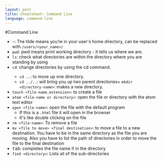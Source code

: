```yaml
---
layout: post
title: Cheatsheet: Command Line
language: command-line
---
```


#Command Line

+  `~`: The tilde means you’re in your user's home directory, can be replaced with `/users/<your_name>/`
+ `pwd`: pwd means print working directory - it tells us where we are.
+ `ls`: check what directories are within the directory where you are standing by using
+ `cd`: change directories by using the cd <directory-name> command.
  + `cd ..`: to move up one directory.
  + `cd ../..`: will bring you up two parent directories+ `mkdir <directory-name>`: makes a new directory.
+ `touch <file-name.extension>`: to create a file
+ `atom <file-name or directory>`: open the file or directory with the atom text editor
+ `open <file-name>`: open the file with the default program
  + If this is a `.html` file it will open in the browser
  + It's like double clicking on the file
+ `rm <file-name>`: To remove a file
+ `mv <file to move> <final destination>`: to move a file to a new destination. You have to be in the same directory as the file you are moving. Also you have to list the path of directories in order to move the file to the final destination
+ <kbd>tab</kbd>: completes the file name if in the directory
+ `find <directory>`: Lists all of the sub-directories
